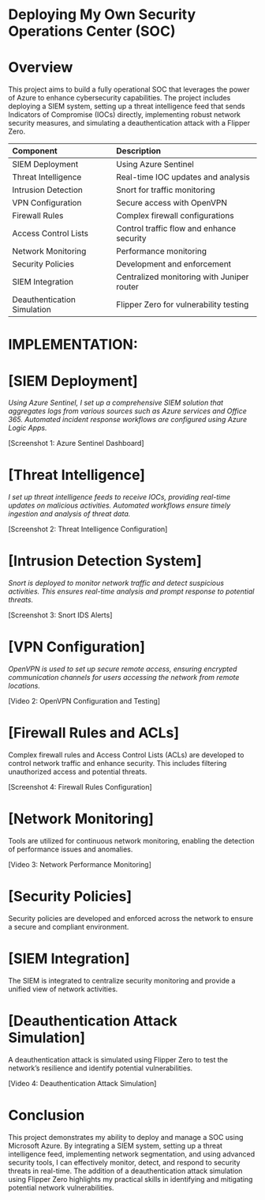 # Deploying My Own Security Operations Center (SOC)
# Overview
This project aims to build a fully operational SOC that leverages the power of Azure to enhance cybersecurity capabilities. The project includes deploying a SIEM system, setting up a threat intelligence feed that sends Indicators of Compromise (IOCs) directly, implementing robust network security measures, and simulating a deauthentication attack with a Flipper Zero.

| Component                   |    Description                            |
|:----------------------------|:------------------------------------------|
| SIEM Deployment             | Using Azure Sentinel                      |
| Threat Intelligence         | Real-time IOC updates and analysis        |
| Intrusion Detection         | Snort for traffic monitoring              |
| VPN Configuration           | Secure access with OpenVPN                |
| Firewall Rules              | Complex firewall configurations           |
| Access Control Lists        | Control traffic flow and enhance security |
| Network Monitoring          | Performance monitoring                    |
| Security Policies           | Development and enforcement               |
| SIEM Integration            | Centralized monitoring with Juniper router|
| Deauthentication Simulation | Flipper Zero for vulnerability testing    |

# IMPLEMENTATION:

# [SIEM Deployment]
*Using Azure Sentinel, I set up a comprehensive SIEM solution that aggregates logs from various sources such as Azure services and Office 365. Automated incident response workflows are configured using Azure Logic Apps.*

[Screenshot 1: Azure Sentinel Dashboard]

# [Threat Intelligence]
*I set up threat intelligence feeds to receive IOCs, providing real-time updates on malicious activities. Automated workflows ensure timely ingestion and analysis of threat data.*


[Screenshot 2: Threat Intelligence Configuration]

# [Intrusion Detection System] 
*Snort is deployed to monitor network traffic and detect suspicious activities. This ensures real-time analysis and prompt response to potential threats.*

[Screenshot 3: Snort IDS Alerts]

# [VPN Configuration]
*OpenVPN is used to set up secure remote access, ensuring encrypted communication channels for users accessing the network from remote locations.*

[Video 2: OpenVPN Configuration and Testing]

# [Firewall Rules and ACLs]
Complex firewall rules and Access Control Lists (ACLs) are developed to control network traffic and enhance security. This includes filtering unauthorized access and potential threats.

[Screenshot 4: Firewall Rules Configuration]

# [Network Monitoring]
Tools are utilized for continuous network monitoring, enabling the detection of performance issues and anomalies.

[Video 3: Network Performance Monitoring]

# [Security Policies]
Security policies are developed and enforced across the network to ensure a secure and compliant environment.

# [SIEM Integration]
The SIEM is integrated to centralize security monitoring and provide a unified view of network activities.

# [Deauthentication Attack Simulation]
A deauthentication attack is simulated using Flipper Zero to test the network’s resilience and identify potential vulnerabilities.

[Video 4: Deauthentication Attack Simulation]

# Conclusion
This project demonstrates my ability to deploy and manage a SOC using Microsoft Azure. By integrating a SIEM system, setting up a threat intelligence feed, implementing network segmentation, and using advanced security tools, I can effectively monitor, detect, and respond to security threats in real-time. The addition of a deauthentication attack simulation using Flipper Zero highlights my practical skills in identifying and mitigating potential network vulnerabilities.
